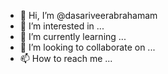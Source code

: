 - 👋 Hi, I’m @dasariveerabrahamam
- 👀 I’m interested in ...
- 🌱 I’m currently learning ...
- 💞️ I’m looking to collaborate on ...
- 📫 How to reach me ...

<!---
dasariveerabrahamam/dasariveerabrahamam is a ✨ special ✨ repository because its `README.md` (this file) appears on your GitHub profile.
You can click the Preview link to take a look at your changes.
--->
